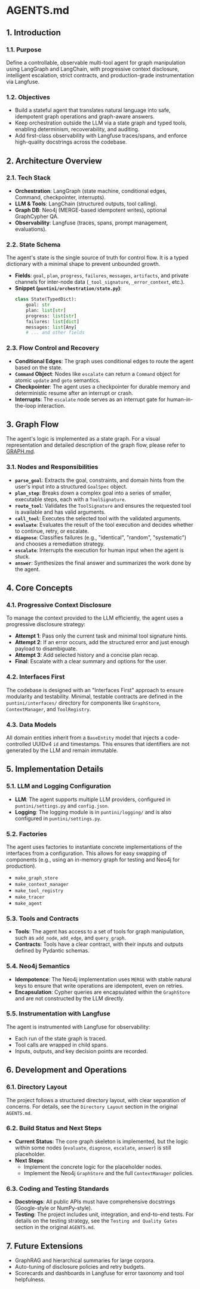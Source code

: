 # AGENTS.md

## 1. Introduction

### 1.1. Purpose
Define a controllable, observable multi-tool agent for graph manipulation using LangGraph and LangChain, with progressive context disclosure, intelligent escalation, strict contracts, and production-grade instrumentation via Langfuse.

### 1.2. Objectives
- Build a stateful agent that translates natural language into safe, idempotent graph operations and graph-aware answers.
- Keep orchestration outside the LLM via a state graph and typed tools, enabling determinism, recoverability, and auditing.
- Add first-class observability with Langfuse traces/spans, and enforce high-quality docstrings across the codebase.

## 2. Architecture Overview

### 2.1. Tech Stack
- **Orchestration**: LangGraph (state machine, conditional edges, Command, checkpointer, interrupts).
- **LLM & Tools**: LangChain (structured outputs, tool calling).
- **Graph DB**: Neo4j (MERGE-based idempotent writes), optional GraphCypher QA.
- **Observability**: Langfuse (traces, spans, prompt management, evaluations).

### 2.2. State Schema
The agent's state is the single source of truth for control flow. It is a typed dictionary with a minimal shape to prevent unbounded growth.

- **Fields**: `goal`, `plan`, `progress`, `failures`, `messages`, `artifacts`, and private channels for inter-node data (`_tool_signature`, `_error_context`, etc.).
- **Snippet (`puntini/orchestration/state.py`)**:
  ```python
  class State(TypedDict):
      goal: str
      plan: list[str]
      progress: list[str]
      failures: list[dict]
      messages: list[Any]
      # ... and other fields
  ```

### 2.3. Flow Control and Recovery
- **Conditional Edges**: The graph uses conditional edges to route the agent based on the state.
- **`Command` Object**: Nodes like `escalate` can return a `Command` object for atomic `update` and `goto` semantics.
- **Checkpointer**: The agent uses a checkpointer for durable memory and deterministic resume after an interrupt or crash.
- **Interrupts**: The `escalate` node serves as an interrupt gate for human-in-the-loop interaction.

## 3. Graph Flow

The agent's logic is implemented as a state graph. For a visual representation and detailed description of the graph flow, please refer to [GRAPH.md](GRAPH.md).

### 3.1. Nodes and Responsibilities
- **`parse_goal`**: Extracts the goal, constraints, and domain hints from the user's input into a structured `GoalSpec` object.
- **`plan_step`**: Breaks down a complex goal into a series of smaller, executable steps, each with a `ToolSignature`.
- **`route_tool`**: Validates the `ToolSignature` and ensures the requested tool is available and has valid arguments.
- **`call_tool`**: Executes the selected tool with the validated arguments.
- **`evaluate`**: Evaluates the result of the tool execution and decides whether to continue, retry, or escalate.
- **`diagnose`**: Classifies failures (e.g., "identical", "random", "systematic") and chooses a remediation strategy.
- **`escalate`**: Interrupts the execution for human input when the agent is stuck.
- **`answer`**: Synthesizes the final answer and summarizes the work done by the agent.

## 4. Core Concepts

### 4.1. Progressive Context Disclosure
To manage the context provided to the LLM efficiently, the agent uses a progressive disclosure strategy:
- **Attempt 1**: Pass only the current task and minimal tool signature hints.
- **Attempt 2**: If an error occurs, add the structured error and just enough payload to disambiguate.
- **Attempt 3**: Add selected history and a concise plan recap.
- **Final**: Escalate with a clear summary and options for the user.

### 4.2. Interfaces First
The codebase is designed with an "Interfaces First" approach to ensure modularity and testability. Minimal, testable contracts are defined in the `puntini/interfaces/` directory for components like `GraphStore`, `ContextManager`, and `ToolRegistry`.

### 4.3. Data Models
All domain entities inherit from a `BaseEntity` model that injects a code-controlled UUIDv4 `id` and timestamps. This ensures that identifiers are not generated by the LLM and remain immutable.

## 5. Implementation Details

### 5.1. LLM and Logging Configuration
- **LLM**: The agent supports multiple LLM providers, configured in `puntini/settings.py` and `config.json`.
- **Logging**: The logging module is in `puntini/logging/` and is also configured in `puntini/settings.py`.

### 5.2. Factories
The agent uses factories to instantiate concrete implementations of the interfaces from a configuration. This allows for easy swapping of components (e.g., using an in-memory graph for testing and Neo4j for production).
- `make_graph_store`
- `make_context_manager`
- `make_tool_registry`
- `make_tracer`
- `make_agent`

### 5.3. Tools and Contracts
- **Tools**: The agent has access to a set of tools for graph manipulation, such as `add_node`, `add_edge`, and `query_graph`.
- **Contracts**: Tools have a clear contract, with their inputs and outputs defined by Pydantic schemas.

### 5.4. Neo4j Semantics
- **Idempotence**: The Neo4j implementation uses `MERGE` with stable natural keys to ensure that write operations are idempotent, even on retries.
- **Encapsulation**: Cypher queries are encapsulated within the `GraphStore` and are not constructed by the LLM directly.

### 5.5. Instrumentation with Langfuse
The agent is instrumented with Langfuse for observability:
- Each run of the state graph is traced.
- Tool calls are wrapped in child spans.
- Inputs, outputs, and key decision points are recorded.

## 6. Development and Operations

### 6.1. Directory Layout
The project follows a structured directory layout, with clear separation of concerns. For details, see the `Directory Layout` section in the original `AGENTS.md`.

### 6.2. Build Status and Next Steps
- **Current Status**: The core graph skeleton is implemented, but the logic within some nodes (`evaluate`, `diagnose`, `escalate`, `answer`) is still placeholder.
- **Next Steps**:
    - Implement the concrete logic for the placeholder nodes.
    - Implement the Neo4j `GraphStore` and the full `ContextManager` policies.

### 6.3. Coding and Testing Standards
- **Docstrings**: All public APIs must have comprehensive docstrings (Google-style or NumPy-style).
- **Testing**: The project includes unit, integration, and end-to-end tests. For details on the testing strategy, see the `Testing and Quality Gates` section in the original `AGENTS.md`.

## 7. Future Extensions
- GraphRAG and hierarchical summaries for large corpora.
- Auto-tuning of disclosure policies and retry budgets.
- Scorecards and dashboards in Langfuse for error taxonomy and tool helpfulness.
